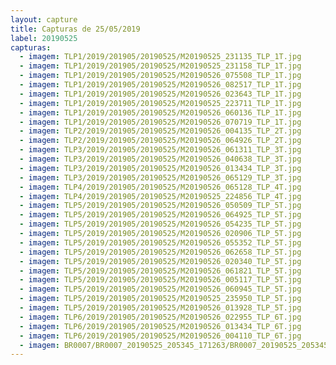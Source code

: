 ```yaml
---
layout: capture
title: Capturas de 25/05/2019
label: 20190525
capturas:
  - imagem: TLP1/2019/201905/20190525/M20190525_231135_TLP_1T.jpg
  - imagem: TLP1/2019/201905/20190525/M20190525_231158_TLP_1T.jpg
  - imagem: TLP1/2019/201905/20190525/M20190526_075508_TLP_1T.jpg
  - imagem: TLP1/2019/201905/20190525/M20190526_082517_TLP_1T.jpg
  - imagem: TLP1/2019/201905/20190525/M20190526_023643_TLP_1T.jpg
  - imagem: TLP1/2019/201905/20190525/M20190525_223711_TLP_1T.jpg
  - imagem: TLP1/2019/201905/20190525/M20190526_060136_TLP_1T.jpg
  - imagem: TLP1/2019/201905/20190525/M20190526_070719_TLP_1T.jpg
  - imagem: TLP2/2019/201905/20190525/M20190526_004135_TLP_2T.jpg
  - imagem: TLP2/2019/201905/20190525/M20190526_064926_TLP_2T.jpg
  - imagem: TLP3/2019/201905/20190525/M20190526_061311_TLP_3T.jpg
  - imagem: TLP3/2019/201905/20190525/M20190526_040638_TLP_3T.jpg
  - imagem: TLP3/2019/201905/20190525/M20190526_013434_TLP_3T.jpg
  - imagem: TLP3/2019/201905/20190525/M20190526_065129_TLP_3T.jpg
  - imagem: TLP4/2019/201905/20190525/M20190526_065128_TLP_4T.jpg
  - imagem: TLP4/2019/201905/20190525/M20190525_224856_TLP_4T.jpg
  - imagem: TLP5/2019/201905/20190525/M20190526_050509_TLP_5T.jpg
  - imagem: TLP5/2019/201905/20190525/M20190526_064925_TLP_5T.jpg
  - imagem: TLP5/2019/201905/20190525/M20190526_054235_TLP_5T.jpg
  - imagem: TLP5/2019/201905/20190525/M20190526_020906_TLP_5T.jpg
  - imagem: TLP5/2019/201905/20190525/M20190526_055352_TLP_5T.jpg
  - imagem: TLP5/2019/201905/20190525/M20190526_062658_TLP_5T.jpg
  - imagem: TLP5/2019/201905/20190525/M20190526_020340_TLP_5T.jpg
  - imagem: TLP5/2019/201905/20190525/M20190526_061821_TLP_5T.jpg
  - imagem: TLP5/2019/201905/20190525/M20190526_005117_TLP_5T.jpg
  - imagem: TLP5/2019/201905/20190525/M20190526_060945_TLP_5T.jpg
  - imagem: TLP5/2019/201905/20190525/M20190525_235950_TLP_5T.jpg
  - imagem: TLP5/2019/201905/20190525/M20190526_013928_TLP_5T.jpg
  - imagem: TLP6/2019/201905/20190525/M20190526_022955_TLP_6T.jpg
  - imagem: TLP6/2019/201905/20190525/M20190526_013434_TLP_6T.jpg
  - imagem: TLP6/2019/201905/20190525/M20190526_004110_TLP_6T.jpg
  - imagem: BR0007/BR0007_20190525_205345_171263/BR0007_20190525_205345_171263_stack_14_meteors.jpg
---
```

